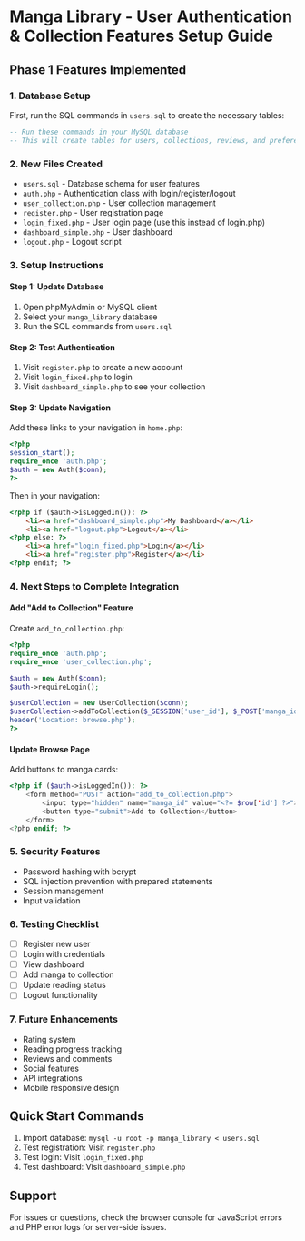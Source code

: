 # Manga Library - User Authentication & Collection Features Setup Guide

## Phase 1 Features Implemented

### 1. Database Setup
First, run the SQL commands in `users.sql` to create the necessary tables:

```sql
-- Run these commands in your MySQL database
-- This will create tables for users, collections, reviews, and preferences
```

### 2. New Files Created
- `users.sql` - Database schema for user features
- `auth.php` - Authentication class with login/register/logout
- `user_collection.php` - User collection management
- `register.php` - User registration page
- `login_fixed.php` - User login page (use this instead of login.php)
- `dashboard_simple.php` - User dashboard
- `logout.php` - Logout script

### 3. Setup Instructions

#### Step 1: Update Database
1. Open phpMyAdmin or MySQL client
2. Select your `manga_library` database
3. Run the SQL commands from `users.sql`

#### Step 2: Test Authentication
1. Visit `register.php` to create a new account
2. Visit `login_fixed.php` to login
3. Visit `dashboard_simple.php` to see your collection

#### Step 3: Update Navigation
Add these links to your navigation in `home.php`:
```php
<?php
session_start();
require_once 'auth.php';
$auth = new Auth($conn);
?>
```

Then in your navigation:
```html
<?php if ($auth->isLoggedIn()): ?>
    <li><a href="dashboard_simple.php">My Dashboard</a></li>
    <li><a href="logout.php">Logout</a></li>
<?php else: ?>
    <li><a href="login_fixed.php">Login</a></li>
    <li><a href="register.php">Register</a></li>
<?php endif; ?>
```

### 4. Next Steps to Complete Integration

#### Add "Add to Collection" Feature
Create `add_to_collection.php`:
```php
<?php
require_once 'auth.php';
require_once 'user_collection.php';

$auth = new Auth($conn);
$auth->requireLogin();

$userCollection = new UserCollection($conn);
$userCollection->addToCollection($_SESSION['user_id'], $_POST['manga_id'], 'want to read');
header('Location: browse.php');
?>
```

#### Update Browse Page
Add buttons to manga cards:
```php
<?php if ($auth->isLoggedIn()): ?>
    <form method="POST" action="add_to_collection.php">
        <input type="hidden" name="manga_id" value="<?= $row['id'] ?>">
        <button type="submit">Add to Collection</button>
    </form>
<?php endif; ?>
```

### 5. Security Features
- Password hashing with bcrypt
- SQL injection prevention with prepared statements
- Session management
- Input validation

### 6. Testing Checklist
- [ ] Register new user
- [ ] Login with credentials
- [ ] View dashboard
- [ ] Add manga to collection
- [ ] Update reading status
- [ ] Logout functionality

### 7. Future Enhancements
- Rating system
- Reading progress tracking
- Reviews and comments
- Social features
- API integrations
- Mobile responsive design

## Quick Start Commands
1. Import database: `mysql -u root -p manga_library < users.sql`
2. Test registration: Visit `register.php`
3. Test login: Visit `login_fixed.php`
4. Test dashboard: Visit `dashboard_simple.php`

## Support
For issues or questions, check the browser console for JavaScript errors and PHP error logs for server-side issues.
